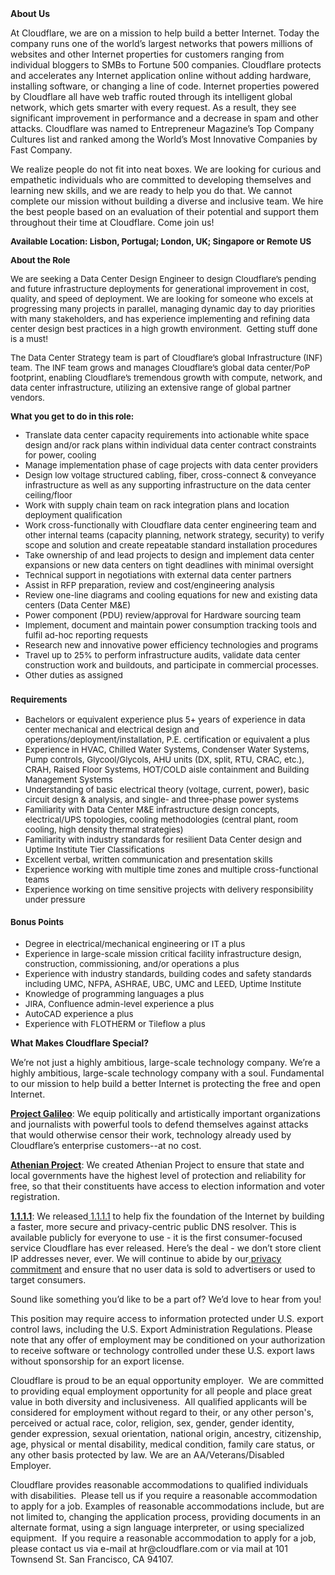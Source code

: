 <div class="content-intro">
	<div><strong>About Us</strong></div>
	<div>
		<p>At Cloudflare, we are on a mission to help build a better Internet. Today the company runs one of the world’s largest networks that powers millions of websites and other Internet properties for customers ranging from individual bloggers to SMBs to Fortune 500 companies. Cloudflare protects and accelerates any Internet application online without adding hardware, installing software, or changing a line of code. Internet properties powered by Cloudflare all have web traffic routed through its intelligent global network, which gets smarter with every request. As a result, they see significant improvement in performance and a decrease in spam and other attacks. Cloudflare was named to Entrepreneur Magazine’s Top Company Cultures list and ranked among the World’s Most Innovative Companies by Fast Company.&nbsp;</p>
		<p><span style="font-weight: 400;">We realize people do not fit into neat boxes. We are looking for curious and empathetic individuals who are committed to developing themselves and learning new skills, and we are ready to help you do that. We cannot complete our mission without building a diverse and inclusive team. We hire the best people based on an evaluation of their potential and support them throughout their time at Cloudflare. Come join us!&nbsp;</span></p>
	</div>
</div>
<p><span style="font-size: 10pt;"><strong>Available Location: Lisbon, Portugal; London, UK; Singapore or Remote US&nbsp;</strong></span></p>
<p><span style="font-size: 10pt;"><strong>About the Role</strong></span></p>
<p><span style="font-size: 10pt;">We are seeking a Data Center Design Engineer to design Cloudflare’s pending and future infrastructure deployments for generational improvement in cost, quality, and speed of deployment. We are looking for someone who excels at progressing many projects in parallel, managing dynamic day to day priorities with many stakeholders, and has experience implementing and refining data center design best practices in a high growth environment.&nbsp; Getting stuff done is a must!</span></p>
<p><span style="font-size: 10pt;">The Data Center Strategy team is part of Cloudflare’s global Infrastructure (INF) team. The INF team grows and manages Cloudflare’s global data center/PoP footprint, enabling Cloudflare’s tremendous growth with compute, network, and data center infrastructure, utilizing an extensive range of global partner vendors.&nbsp;&nbsp;</span></p>
<p><span style="font-size: 10pt;"><strong>What you get to do in this role:</strong></span></p>
<ul>
	<li style="font-size: 10pt;"><span style="font-size: 10pt;">Translate data center capacity requirements into actionable white space design and/or rack plans within individual data center contract constraints for power, cooling</span></li>
	<li style="font-size: 10pt;"><span style="font-size: 10pt;">Manage implementation phase of cage projects with data center providers</span></li>
	<li style="font-size: 10pt;"><span style="font-size: 10pt;">Design low voltage structured cabling, fiber, cross-connect &amp; conveyance infrastructure as well as any supporting infrastructure on the data center ceiling/floor</span></li>
	<li style="font-size: 10pt;"><span style="font-size: 10pt;">Work with supply chain team on rack integration plans and location deployment qualification</span></li>
	<li style="font-size: 10pt;"><span style="font-size: 10pt;">Work cross-functionally with Cloudflare data center engineering team and other internal teams (capacity planning, network strategy, security) to verify scope and solution and create repeatable standard installation procedures</span></li>
	<li style="font-size: 10pt;"><span style="font-size: 10pt;">Take ownership of and lead projects to design and implement data center expansions or new data centers on tight deadlines with minimal oversight&nbsp;</span></li>
	<li style="font-size: 10pt;"><span style="font-size: 10pt;">Technical support in negotiations with external data center partners</span></li>
	<li style="font-size: 10pt;"><span style="font-size: 10pt;">Assist in RFP preparation, review and cost/engineering analysis</span></li>
	<li style="font-size: 10pt;"><span style="font-size: 10pt;">Review one-line diagrams and cooling equations for new and existing data centers (Data Center M&amp;E)</span></li>
	<li style="font-size: 10pt;"><span style="font-size: 10pt;">Power component (PDU) review/approval for Hardware sourcing team</span></li>
	<li style="font-size: 10pt;"><span style="font-size: 10pt;">Implement, document and maintain power consumption tracking tools and fulfil ad-hoc reporting requests</span></li>
	<li style="font-size: 10pt;"><span style="font-size: 10pt;">Research new and innovative power efficiency technologies and programs</span></li>
	<li style="font-size: 10pt;"><span style="font-size: 10pt;">Travel up to 25% to perform infrastructure audits, validate data center construction work and buildouts, and participate in commercial processes.</span></li>
	<li style="font-size: 10pt;"><span style="font-size: 10pt;">Other duties as assigned</span></li>
</ul>
<h3><span style="font-size: 10pt;"><strong>Requirements</strong></span></h3>
<ul>
	<li style="font-size: 10pt;"><span style="font-size: 10pt;">Bachelors or equivalent experience plus 5+ years of experience in data center mechanical and electrical design and operations/deployment/installation, P.E. certification or equivalent a plus</span></li>
	<li style="font-size: 10pt;"><span style="font-size: 10pt;">Experience in HVAC, Chilled Water Systems, Condenser Water Systems, Pump controls, Glycool/Glycols, AHU units (DX, split, RTU, CRAC, etc.), CRAH, Raised Floor Systems, HOT/COLD aisle containment and Building Management Systems</span></li>
	<li style="font-size: 10pt;"><span style="font-size: 10pt;">Understanding of basic electrical theory (voltage, current, power), basic circuit design &amp; analysis, and single- and three-phase power systems</span></li>
	<li style="font-size: 10pt;"><span style="font-size: 10pt;">Familiarity with Data Center M&amp;E infrastructure design concepts, electrical/UPS topologies, cooling methodologies (central plant, room cooling, high density thermal strategies)</span></li>
	<li style="font-size: 10pt;"><span style="font-size: 10pt;">Familiarity with industry standards for resilient Data Center design and Uptime Institute Tier Classifications</span></li>
	<li style="font-size: 10pt;"><span style="font-size: 10pt;">Excellent verbal, written communication and presentation skills</span></li>
	<li style="font-size: 10pt;"><span style="font-size: 10pt;">Experience working with multiple time zones and multiple cross-functional teams</span></li>
	<li style="font-size: 10pt;"><span style="font-size: 10pt;">Experience working on time sensitive projects with delivery responsibility under pressure</span></li>
</ul>
<h4><span style="font-size: 10pt;"><strong>Bonus Points</strong></span></h4>
<ul>
	<li style="font-size: 10pt;"><span style="font-size: 10pt;">Degree in electrical/mechanical engineering or IT a plus</span></li>
	<li style="font-size: 10pt;"><span style="font-size: 10pt;">Experience in large-scale mission critical facility infrastructure design, construction, commissioning, and/or operations a plus</span></li>
	<li style="font-size: 10pt;"><span style="font-size: 10pt;">Experience with industry standards, building codes and safety standards including UMC, NFPA, ASHRAE, UBC, UMC and LEED, Uptime Institute</span></li>
	<li style="font-size: 10pt;"><span style="font-size: 10pt;">Knowledge of programming languages a plus</span></li>
	<li style="font-size: 10pt;"><span style="font-size: 10pt;">JIRA, Confluence admin-level experience a plus</span></li>
	<li style="font-size: 10pt;"><span style="font-size: 10pt;">AutoCAD experience a plus</span></li>
	<li style="font-size: 10pt;"><span style="font-size: 10pt;">Experience with FLOTHERM or Tileflow a plus</span></li>
</ul>
<div class="content-conclusion">
	<p><strong>What Makes Cloudflare Special?</strong></p>
	<p><span style="font-weight: 400;">We’re not just a highly ambitious, large-scale technology company. We’re a highly ambitious, large-scale technology company with a soul. Fundamental to our mission to help build a better Internet is protecting the free and open Internet.</span></p>
	<p><a href="https://blog.cloudflare.com/protecting-free-expression-online/"><strong>Project Galileo</strong></a><span style="font-weight: 400;">: We equip politically and artistically important organizations and journalists with powerful tools to defend themselves against attacks that would otherwise censor their work, technology already used by Cloudflare’s enterprise customers--at no cost.</span></p>
	<p><strong><a href="https://www.cloudflare.com/athenian/">Athenian Project</a></strong><span style="font-weight: 400;">: We created Athenian Project to ensure that state and local governments have the highest level of protection and reliability for free, so that their constituents have access to election information and voter registration.</span></p>
	<p><a href="https://1.1.1.1/"><strong>1.1.1.1</strong></a><span style="font-weight: 400;">: We released</span><a href="https://1.1.1.1/"> <span style="font-weight: 400;">1.1.1.1</span></a><span style="font-weight: 400;"> to help fix the foundation of the Internet by building a faster, more secure and privacy-centric public DNS resolver. This is available publicly for everyone to use - it is the first consumer-focused service Cloudflare has ever released. Here’s the deal - we don’t store client IP addresses never, ever. We will continue to abide by our</span><a href="https://developers.cloudflare.com/1.1.1.1/privacy/public-dns-resolver"> privacy commitment</a><span style="font-weight: 400;"> and ensure that no user data is sold to advertisers or used to target consumers.</span></p>
	<p><span style="font-weight: 400;">Sound like something you’d like to be a part of? We’d love to hear from you!</span></p>
	<p><span style="font-weight: 400;">This position may require access to information protected under U.S. export control laws, including the U.S. Export Administration Regulations. Please note that any offer of employment may be conditioned on your authorization to receive software or technology controlled under these U.S. export laws without sponsorship for an export license.</span></p>
	<p><span style="font-weight: 400;">Cloudflare is proud to be an equal opportunity employer. &nbsp;We are committed to providing equal employment opportunity for all people and place great value in both diversity and inclusiveness. &nbsp;All qualified applicants will be considered for employment without regard to their, or any other person's, perceived or actual</span> <span style="font-weight: 400;">race, color, religion, sex, gender, gender identity, gender expression, sexual orientation, national origin, ancestry, citizenship, age, physical or mental disability, medical condition, family care status, or any other basis protected by law. </span><span style="font-weight: 400;">We are an AA/Veterans/Disabled Employer.</span></p>
	<p><span style="font-weight: 400;">Cloudflare provides reasonable accommodations to qualified individuals with disabilities. &nbsp;Please tell us if you require a reasonable accommodation to apply for a job. Examples of reasonable accommodations include, but are not limited to, changing the application process, providing documents in an alternate format, using a sign language interpreter, or using specialized equipment. &nbsp;If you require a reasonable accommodation to apply for a job, please contact us via e-mail at </span><span style="font-weight: 400;">hr@cloudflare.com</span><span style="font-weight: 400;"> or via mail at 101 Townsend St. San Francisco, CA 94107.</span></p>
</div>